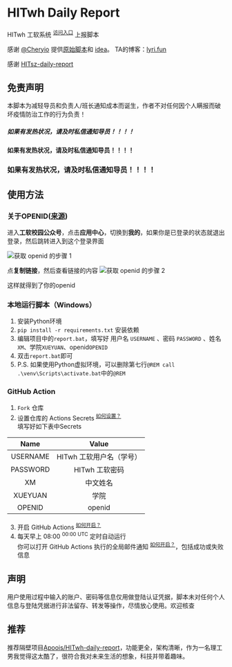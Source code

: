 # HITwh Daily Report

HITwh 工软系统 <sup>[访问入口](http://xy.4009955.com/jktb/)</sup> 上报脚本

感谢 [@Cheryio](https://github.com/Cheryio) 提供[原始脚本](https://github.com/Cheryio/GRXY_autoSign)和 [idea](https://www.lyri.fun/posts/cab45a56/)。
TA的博客：[lyri.fun](https://www.lyri.fun/)

感谢 [HITsz-daily-report](https://github.com/chh13502/HITsz-daily-report)

## 免责声明

本脚本为减轻导员和负责人/班长通知成本而诞生，作者不对任何因个人瞒报而破坏疫情防治工作的行为负责！

##### 如果有发热状况，请及时私信通知导员！！！！
#### 如果有发热状况，请及时私信通知导员！！！！
### 如果有发热状况，请及时私信通知导员！！！！


## 使用方法
### 关于OPENID([来源](https://www.lyri.fun/posts/cab45a56/))
进入**工软校园公众号**，点击**应用中心**，切换到**我的**，如果你是已登录的状态就退出登录，然后跳转进入到这个登录界面

![获取 openid 的步骤 1](./how-to-enable-actions/image/get_openid1.png)

点**复制链接**，然后查看链接的内容
![获取 openid 的步骤 2](./how-to-enable-actions/image/get_openid2.png)

这样就得到了你的openid

### 本地运行脚本（Windows）
1. 安装Python环境
2. `pip install -r requirements.txt` 安装依赖
3. 编辑项目中的`report.bat`，填写好 用户名 `USERNAME` 、密码 `PASSWORD` 、姓名`XM`、学院`XUEYUAN`、openid`OPENID` 
4. 双击`report.bat`即可
5. P.S. 如果使用Python虚拟环境，可以删除第七行`@REM call .\venv\Scripts\activate.bat`中的`@REM `

### GitHub Action
1. `Fork` 仓库
2. 设置仓库的 Actions Secrets <sup>[如何设置？](./how-to-enable-actions/#添加-Secrets)</sup>  
   填写好如下表中Secrets

|   Name   |      Value      |
|:--------:|:---------------:|
| USERNAME | HITwh 工软用户名（学号） |
| PASSWORD |   HITwh 工软密码    |
|    XM    |      中文姓名       |
| XUEYUAN  |       学院        |
|  OPENID  |     openid      |

3. 开启 GitHub Actions <sup>[如何开启？](./how-to-enable-actions/#启用-Actions)</sup>
4. 每天早上 08:00 <sup>00:00 UTC</sup> 定时自动运行  
   你可以打开 GitHub Actions 执行的全局邮件通知 <sup>[如何开启？](./how-to-enable-actions/#设置邮件提醒)</sup>，包括成功或失败信息

## 声明
用户使用过程中输入的账户、密码等信息仅用做登陆认证凭据，脚本未对任何个人信息与登陆凭据进行非法留存、转发等操作，尽情放心使用。欢迎核查

## 推荐
推荐隔壁项目[Apoois/HITwh-daily-report](https://github.com/Apoois/HITwh-daily-report)，功能更全，架构清晰，作为一名理工男我觉得这太酷了，很符合我对未来生活的想象，科技并带着趣味。